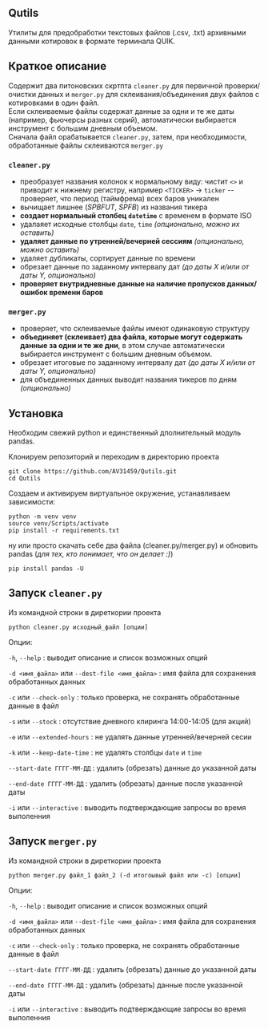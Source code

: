 ## Qutils
Утилиты для предобработки текстовых файлов (.csv, .txt) архивными данными котировок в формате терминала QUIK.

## Краткое описание

Содержит два питоновских скртпта `cleaner.py` для первичной проверки/очистки данных и `merger.py` для склеивания/объединения двух файлов с котировками в один файл.    
Если склеиваемые файлы содержат данные за одни и те же даты (например, фьючерсы разных серий), автоматически выбирается инструмент с большим дневным объемом.    
Сначала файл орабатывается `cleaner.py`, затем, при необходимости, обработанные файлы склеиваются `merger.py`


### `cleaner.py`

- преобразует названия колонок к нормальному виду: чистит `<>` и приводит к нижнему регистру, например `<TICKER>` -> `ticker`
    -- проверяет, что период (таймфрема) всех баров уникален
- вычищает лишнее (*SPBFUT*, *SPFB*) из названия тикера
- **создает нормальный столбец `datetime`** с временем в формате ISO
- удалаяет исходные столбцы `date`, `time` *(опционально, можно их оставить)*
- **удаляет данные по утренней/вечерней сессиям** *(опционально, можно оставить)*
- удаляет дубликаты, сортирует данные по времени
- обрезает данные по заданному интервалу дат *(до даты Х и/или от даты Y, опционально)*
- **проверяет внутридневные данные на наличие пропусков данных/ошибок времени баров**

### `merger.py`

- проверяет, что склеиваемые файлы имеют одинаковую структуру
- **объединяет (склеивает) два файла, которые могут содержать данные за одни и те же дни**, в этом случае автоматически выбирается инструмент с большим дневным объемом.
- обрезает итоговые по заданному интервалу дат *(до даты Х и/или от даты Y, опционально)*
- для объединенных данных выводит названия тикеров по дням *(опционально)*  


## Установка

Необходим свежий python и единственный дполнительный модуль pandas.  

Клонируем репозиторий и переходим в директорию проекта
`````````
git clone https://github.com/AV31459/Qutils.git
cd Qutils
`````````
Создаем и активируем виртуальное окружение, устанавливаем зависимости:
`````````
python -m venv venv
source venv/Scripts/activate
pip install -r requirements.txt
`````````
ну или просто скачать себе два файла (cleaner.py/merger.py) и обновить pandas (*для тех, кто понимает, что он делает :)*)
`````````
pip install pandas -U
`````````

## Запуск `cleaner.py`

Из командной строки в диреткории проекта
`````````
python cleaner.py исходный_файл [опции]
`````````

Опции:

`-h`, `--help` : выводит описание и список возможных опций     

`-d <имя_файла>` или `--dest-file <имя_файла>` : имя файла для сохранения обработанных данных   

`-c` или `--check-only` : только проверка, не сохранять обработанные данные в файл  

`-s` или `--stock` : отсутствие дневного клиринга 14:00-14:05 (для акций)

`-e` или `--extended-hours` : не удалять данные утренней/вечерней сесии  

`-k` или `--keep-date-time` : не удалять столбцы `date` и `time`

`--start-date ГГГГ-ММ-ДД` : удалить (обрезать) данные до указанной даты

`--end-date ГГГГ-ММ-ДД` : удалить (обрезать) данные после указанной даты

`-i` или `--interactive` : выводить подтверждающие запросы во время выполенния

## Запуск `merger.py`

Из командной строки в диреткории проекта
`````````
python merger.py файл_1 файл_2 (-d итогоывый файл или -с) [опции]
`````````
Опции:

`-h`, `--help` : выводит описание и список возможных опций     

`-d <имя_файла>` или `--dest-file <имя_файла>` : имя файла для сохранения обработанных данных   

`-c` или `--check-only` : только проверка, не сохранять обработанные данные в файл  

`--start-date ГГГГ-ММ-ДД` : удалить (обрезать) данные до указанной даты

`--end-date ГГГГ-ММ-ДД` : удалить (обрезать) данные после указанной даты

`-i` или `--interactive` : выводить подтверждающие запросы во время выполенния
